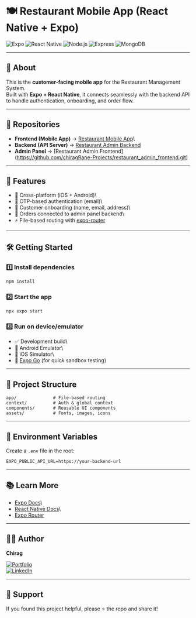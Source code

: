 # 🍽️ Restaurant Mobile App (React Native + Expo)

![Expo](https://img.shields.io/badge/Expo-000020?style=for-the-badge&logo=expo&logoColor=white)
![React
Native](https://img.shields.io/badge/React_Native-61DAFB?style=for-the-badge&logo=react&logoColor=black)
![Node.js](https://img.shields.io/badge/Node.js-339933?style=for-the-badge&logo=node.js&logoColor=white)
![Express](https://img.shields.io/badge/Express.js-000000?style=for-the-badge&logo=express&logoColor=white)
![MongoDB](https://img.shields.io/badge/MongoDB-47A248?style=for-the-badge&logo=mongodb&logoColor=white)

------------------------------------------------------------------------

## 📌 About

This is the **customer-facing mobile app** for the Restaurant Management
System.\
Built with **Expo + React Native**, it connects seamlessly with the
backend API to handle authentication, onboarding, and order flow.

------------------------------------------------------------------------

## 🔗 Repositories

-   **Frontend (Mobile App)** → [Restaurant Mobile
    App](https://github.com/chiragRane-Projects/restaurant_mobile_app.git)\
-   **Backend (API Server)** → [Restaurant Admin
    Backend](https://github.com/chiragRane-Projects/restaurant_admin_backend.git)
-   **Admin Panel** → [Restaurant Admin Frontend] (https://github.com/chiragRane-Projects/restaurant_admin_frontend.git)

------------------------------------------------------------------------

## 🚀 Features

-   📱 Cross-platform (iOS + Android)\
-   🔑 OTP-based authentication (email)\
-   🛒 Customer onboarding (name, email, address)\
-   🧾 Orders connected to admin panel backend\
-   ⚡ File-based routing with
    [expo-router](https://expo.github.io/router/)

------------------------------------------------------------------------

## 🛠️ Getting Started

### 1️⃣ Install dependencies

``` bash
npm install
```

### 2️⃣ Start the app

``` bash
npx expo start
```

### 3️⃣ Run on device/emulator

-   ✅ Development build\
-   📱 Android Emulator\
-   🍏 iOS Simulator\
-   🚀 [Expo Go](https://expo.dev/go) (for quick sandbox testing)

------------------------------------------------------------------------

## 📂 Project Structure

    app/              # File-based routing
    context/          # Auth & global context
    components/       # Reusable UI components
    assets/           # Fonts, images, icons

------------------------------------------------------------------------

## 🔑 Environment Variables

Create a `.env` file in the root:

``` env
EXPO_PUBLIC_API_URL=https://your-backend-url
```

------------------------------------------------------------------------

## 📚 Learn More

-   [Expo Docs](https://docs.expo.dev/)\
-   [React Native Docs](https://reactnative.dev/)\
-   [Expo Router](https://expo.github.io/router/)

------------------------------------------------------------------------

## 👨‍💻 Author

**Chirag**

[![Portfolio](https://img.shields.io/badge/Portfolio-000000?style=for-the-badge&logo=vercel&logoColor=white)](https://chirag-rane.vercel.app/)\
[![LinkedIn](https://img.shields.io/badge/LinkedIn-0A66C2?style=for-the-badge&logo=linkedin&logoColor=white)](https://www.linkedin.com/in/chirag-rane-2a7ba5270/)

------------------------------------------------------------------------

## 🌟 Support

If you found this project helpful, please ⭐️ the repo and share it!
